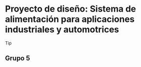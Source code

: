 # Proyecto de diseño: Sistema de alimentación para aplicaciones industriales y automotrices
>[!TIP]
## Grupo 5
